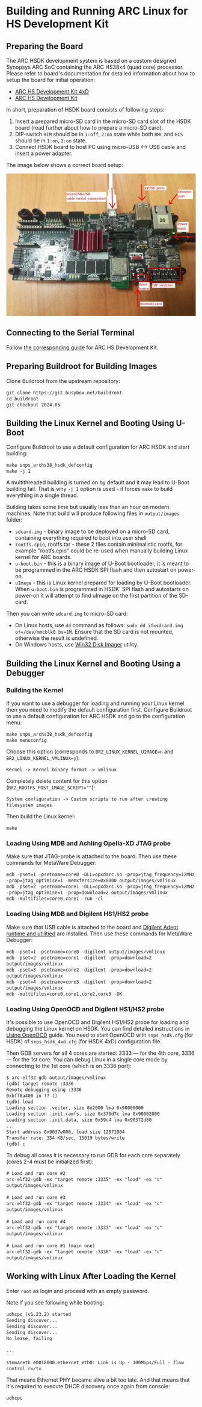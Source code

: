 # Building and Running ARC Linux for HS Development Kit

## Preparing the Board

The ARC HSDK development system is based on a custom designed Synopsys ARC SoC containing the ARC HS38x4 (quad core) processor. Please refer to board's documentation for detailed information about how to setup the board for initial operation:

* [ARC HS Development Kit 4xD](../../platforms/board-hsdk-4xd.md)
* [ARC HS Development Kit](../../platforms/board-hsdk.md)

In short, preparation of HSDK board consists of following steps:

1. Insert a prepared micro-SD card in the micro-SD card slot of the HSDK board (read further about how to prepare a micro-SD card).
2. DIP-switch `BIM` should be in `1:off`, `2:on` state while both `BMC` and `BCS` should be in `1:on`, `2:on` state.
3. Connect HSDK board to host PC using micro-USB <-> USB cable and insert a power adapter.

The image below shows a correct board setup:

![HSDK](images/board.jpg)

## Connecting to the Serial Terminal

Follow [the corresponding guide](../../platforms/board-hsdk-4xd.md#connecting-to-the-serial-terminal)
for ARC HS Development Kit.

## Preparing Buildroot for Building Images

Clone Buildroot from the upstream repository:

```text
git clone https://git.busybox.net/buildroot
cd buildroot
git checkout 2024.05
```

## Building the Linux Kernel and Booting Using U-Boot

Configure Buildroot to use a default configuration for ARC HSDK and start building:

```shell
make snps_archs38_hsdk_defconfig
make -j 1
```

A multithreaded building is turned on by default and it may lead to U-Boot
building fail. That is why `-j 1` option is used - it forces `make` to build
everything in a single thread.

Building takes some time but usually less than an hour on modern machines.
Note that build will produce following files in `output/images` folder:

* `sdcard.img` - binary image to be deployed on a micro-SD card, containing everything required to boot into user shell
* `rootfs.cpio`, rootfs.tar - these 2 files contain minimalistic rootfs, for example "rootfs.cpio" could be re-used when manually building Linux kernel for ARC boards.
* `u-boot.bin` - this is a binary image of U-Boot bootloader, it is meant to be programmed in the ARC HSDK SPI flash and then autostart on power-on.
* `uImage` - this is Linux kernel prepared for loading by U-Boot bootloader. When `u-boot.bin` is programmed in HSDK' SPI flash and autostarts on power-on it will attempt to find uImage on the first partition of the SD-card.

Then you can write `sdcard.img` to micro-SD card:

* On Linux hosts, use `dd` command as follows: `sudo dd if=sdcard.img of=/dev/mmcblk0 bs=1M`. Ensure that the SD card is not mounted,
  otherwise the result is undefined.
* On Windows hosts, use [Win32 Disk Imager](https://sourceforge.net/projects/win32diskimager/) utility.

## Building the Linux Kernel and Booting Using a Debugger

### Building the Kernel

If you want to use a debugger for loading and running your Linux kernel then you need to modify
the default configuration first. Configure Buildroot to use a default configuration for ARC HSDK and
go to the configuration menu:

```shell
make snps_archs38_hsdk_defconfig
make menuconfig
```

Choose this option (corresponds to `BR2_LINUX_KERNEL_UIMAGE=n` and `BR2_LINUX_KERNEL_VMLINUX=y`):

```text
Kernel -> Kernel binary format -> vmlinux
```

Completely delete content for this option (`BR2_ROOTFS_POST_IMAGE_SCRIPT=""`):

```text
System configuration -> Custom scripts to run after creating filesystem images
```

Then build the Linux kernel:

```shell
make
```

### Loading Using MDB and Ashling Opella-XD JTAG probe

Make sure that JTAG-probe is attached to the board. Then use these commands for MetaWare Debugger:

```shell
mdb -pset=1 -psetname=core0 -DLL=opxdarc.so -prop=jtag_frequency=12MHz -prop=jtag_optimise=1 -memxfersize=0x8000 output/images/vmlinux
mdb -pset=2 -psetname=core1 -DLL=opxdarc.so -prop=jtag_frequency=12MHz -prop=jtag_optimise=1 -prop=download=2 output/images/vmlinux
mdb -multifiles=core0,core1 -run -cl
```

### Loading Using MDB and Digilent HS1/HS2 probe

Make sure that USB cable is attached to the board and [Digilent Adept runtime and utilitied](https://digilent.com/shop/software/digilent-adept/download) are installed. Then use these commands for MetaWare Debugger:

```shell
mdb -pset=1 -psetname=core0 -digilent output/images/vmlinux
mdb -pset=2 -psetname=core1 -digilent -prop=download=2 output/images/vmlinux
mdb -pset=3 -psetname=core2 -digilent -prop=download=2 output/images/vmlinux
mdb -pset=4 -psetname=core3 -digilent -prop=download=2 output/images/vmlinux
mdb -multifiles=core0,core1,core2,core3 -OK
```

### Loading Using OpenOCD and Digilent HS1/HS2 probe

It's possible to use OpenOCD and Digilent HS1/HS2 probe for loading and debugging
the Linux kernel on HSDK. You can find detailed instructions in
[Using OpenOCD](../../platforms/use-openocd.md) guide. You need to start OpenOCD
with `snps_hsdk.cfg` (for HSDK) of `snps_hsdk_4xd.cfg` (for HSDK 4xD) configuration
file.

Then GDB servers for all 4 cores are started: 3333 — for the 4th core, 3336 — for
the 1st core. You can debug Linux in a single core mode by connecting to
the 1st core (which is on 3336 port):

```text
$ arc-elf32-gdb output/images/vmlinux
(gdb) target remote :3336
Remote debugging using :3336
0xbff8a400 in ?? ()
(gdb) load
Loading section .vector, size 0x2000 lma 0x90000000
Loading section .init.ramfs, size 0x370d7c lma 0x90002000
Loading section .init.data, size 0x59c4 lma 0x90372d80
...
Start address 0x9037e000, load size 12871904
Transfer rate: 354 KB/sec, 15019 bytes/write.
(gdb) c
```

To debug all cores it is necessary to run GDB for each core separately
(cores 2-4 must be initialized first):

```shell
# Load and run core #2
arc-elf32-gdb -ex "target remote :3335" -ex "load" -ex "c" output/images/vmlinux

# Load and run core #3
arc-elf32-gdb -ex "target remote :3334" -ex "load" -ex "c" output/images/vmlinux

# Load and run core #4
arc-elf32-gdb -ex "target remote :3333" -ex "load" -ex "c" output/images/vmlinux

# Load and run core #1 (main one)
arc-elf32-gdb -ex "target remote :3336" -ex "load" -ex "c" output/images/vmlinux
```

## Working with Linux After Loading the Kernel

Enter `root` as login and proceed with an empty password.

Note if you see following while booting:

```shell
udhcpc (v1.23.2) started
Sending discover...
Sending discover...
Sending discover...
No lease, failing

...

stmmaceth e0018000.ethernet eth0: Link is Up - 100Mbps/Full - flow control rx/tx
```

That means Ethernet PHY became alive a bit too late. And that means that it's
required to execute DHCP discovery once again from console:

```shell
udhcpc
```

